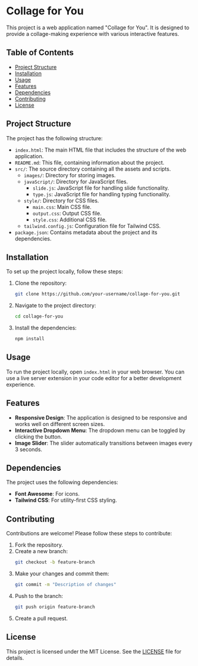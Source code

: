 # Collage for You

This project is a web application named "Collage for You". It is designed to provide a collage-making experience with various interactive features.

## Table of Contents

- [Project Structure](#project-structure)
- [Installation](#installation)
- [Usage](#usage)
- [Features](#features)
- [Dependencies](#dependencies)
- [Contributing](#contributing)
- [License](#license)

## Project Structure

The project has the following structure:

- `index.html`: The main HTML file that includes the structure of the web application.
- `README.md`: This file, containing information about the project.
- `src/`: The source directory containing all the assets and scripts.
  - `images/`: Directory for storing images.
  - `javaScript/`: Directory for JavaScript files.
    - `slide.js`: JavaScript file for handling slide functionality.
    - `type.js`: JavaScript file for handling typing functionality.
  - `style/`: Directory for CSS files.
    - `main.css`: Main CSS file.
    - `output.css`: Output CSS file.
    - `style.css`: Additional CSS file.
  - `tailwind.config.js`: Configuration file for Tailwind CSS.
- `package.json`: Contains metadata about the project and its dependencies.

## Installation

To set up the project locally, follow these steps:

1. Clone the repository:
    ```sh
    git clone https://github.com/your-username/collage-for-you.git
    ```
2. Navigate to the project directory:
    ```sh
    cd collage-for-you
    ```
3. Install the dependencies:
    ```sh
    npm install
    ```

## Usage

To run the project locally, open `index.html` in your web browser. You can use a live server extension in your code editor for a better development experience.

## Features

- **Responsive Design**: The application is designed to be responsive and works well on different screen sizes.
- **Interactive Dropdown Menu**: The dropdown menu can be toggled by clicking the button.
- **Image Slider**: The slider automatically transitions between images every 3 seconds.

## Dependencies

The project uses the following dependencies:

- **Font Awesome**: For icons.
- **Tailwind CSS**: For utility-first CSS styling.

## Contributing

Contributions are welcome! Please follow these steps to contribute:

1. Fork the repository.
2. Create a new branch:
    ```sh
    git checkout -b feature-branch
    ```
3. Make your changes and commit them:
    ```sh
    git commit -m "Description of changes"
    ```
4. Push to the branch:
    ```sh
    git push origin feature-branch
    ```
5. Create a pull request.

## License

This project is licensed under the MIT License. See the [LICENSE](LICENSE) file for details.